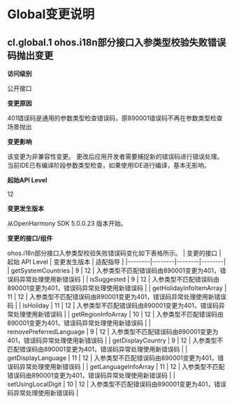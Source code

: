 # Global变更说明

## cl.global.1 ohos.i18n部分接口入参类型校验失败错误码抛出变更

**访问级别**

公开接口

**变更原因**

401错误码是通用的参数类型检查错误码，原890001错误码不再在参数类型检查场景抛出

**变更影响**

该变更为非兼容性变更。
更改后应用开发者需要捕捉新的错误码进行错误处理。
当前IDE已有编译阶段参数类型检查，如果使用IDE进行编译，基本无影响。

**起始API Level**

12

**变更发生版本**

从OpenHarmony SDK 5.0.0.23 版本开始。

**变更的接口/组件**

ohos.i18n部分接口入参类型校验失败错误码变化如下表格所示。
| 变更的接口 | 起始 API Level | 变更发生版本 | 适配指导 |
|--------|--------|--------|--------|
| getSystemCountries | 9 | 12 | 入参类型不匹配错误码由890001变更为401，错误码异常处理使用新错误码 |
| isSuggested | 9 | 12 | 入参类型不匹配错误码由890001变更为401，错误码异常处理使用新错误码 |
| getHolidayInfoItemArray | 11 | 12 | 入参类型不匹配错误码由890001变更为401，错误码异常处理使用新错误码 |
| isHoliday | 11 | 12 | 入参类型不匹配错误码由890001变更为401，错误码异常处理使用新错误码 |
| getRegionInfoArray | 10 | 12 | 入参类型不匹配错误码由890001变更为401，错误码异常处理使用新错误码 |
| removePreferredLanguage | 9 | 12 | 入参类型不匹配错误码由890001变更为401，错误码异常处理使用新错误码 |
| getDisplayCountry | 9 | 12 | 入参类型不匹配错误码由890001变更为401，错误码异常处理使用新错误码 |
| getDisplayLanguage | 11 | 12 | 入参类型不匹配错误码由890001变更为401，错误码异常处理使用新错误码 |
| getLanguageInfoArray | 11 | 12 | 入参类型不匹配错误码由890001变更为401，错误码异常处理使用新错误码 |
| setUsingLocalDigit | 10 | 12 | 入参类型不匹配错误码由890001变更为401，错误码异常处理使用新错误码 |